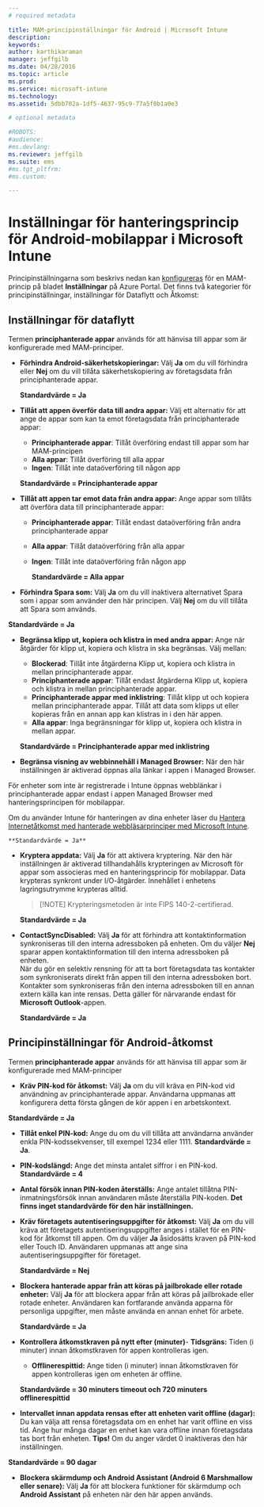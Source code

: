 ```yaml
---
# required metadata

title: MAM-principinställningar för Android | Microsoft Intune
description:
keywords:
author: karthikaraman
manager: jeffgilb
ms.date: 04/28/2016
ms.topic: article
ms.prod:
ms.service: microsoft-intune
ms.technology:
ms.assetid: 5dbb702a-1df5-4637-95c9-77a5f0b1a0e3

# optional metadata

#ROBOTS:
#audience:
#ms.devlang:
ms.reviewer: jeffgilb
ms.suite: ems
#ms.tgt_pltfrm:
#ms.custom:

---
```


# Inställningar för hanteringsprincip för Android-mobilappar i Microsoft Intune
Principinställningarna som beskrivs nedan kan [konfigureras](create-and-deploy-mobile-app-management-policies-with-microsoft-intune.md) för en MAM-princip på bladet **Inställningar** på Azure Portal.
Det finns två kategorier för principinställningar, inställningar för Dataflytt och Åtkomst:

##  Inställningar för dataflytt
Termen **principhanterade appar** används för att hänvisa till appar som är konfigurerade med MAM-principer.
- **Förhindra Android-säkerhetskopieringar:** Välj **Ja** om du vill förhindra eller **Nej** om du vill tillåta säkerhetskopiering av företagsdata från principhanterade appar.

  **Standardvärde = Ja**
- **Tillåt att appen överför data till andra appar:** Välj ett alternativ för att ange de appar som kan ta emot företagsdata från principhanterade appar:
  -   **Principhanterade appar**: Tillåt överföring endast till appar som har MAM-principen
  -   **Alla appar**: Tillåt överföring till alla appar
  -   **Ingen**: Tillåt inte dataöverföring till någon app

  **Standardvärde = Principhanterade appar**
- **Tillåt att appen tar emot data från andra appar:** Ange appar som tillåts att överföra data till principhanterade appar:
  -   **Principhanterade appar**: Tillåt endast dataöverföring från andra principhanterade appar
  -   **Alla appar**: Tillåt dataöverföring från alla appar
  -   **Ingen**: Tillåt inte dataöverföring från någon app

      **Standardvärde = Alla appar**

-   **Förhindra Spara som:** Välj **Ja** om du vill inaktivera alternativet Spara som i appar som använder den här principen. Välj **Nej** om du vill tillåta att Spara som används.

  **Standardvärde = Ja**
- **Begränsa klipp ut, kopiera och klistra in med andra appar:** Ange när åtgärder för klipp ut, kopiera och klistra in ska begränsas. Välj mellan:
  -   **Blockerad**: Tillåt inte åtgärderna Klipp ut, kopiera och klistra in mellan principhanterade appar.
  -   **Principhanterade appar**: Tillåt endast åtgärderna Klipp ut, kopiera och klistra in mellan principhanterade appar.
  -   **Principhanterade appar med inklistring**: Tillåt klipp ut och kopiera mellan principhanterade appar. Tillåt att data som klipps ut eller kopieras från en annan app kan klistras in i den här appen.
  -   **Alla appar**: Inga begränsningar för klipp ut, kopiera och klistra in mellan appar.

    **Standardvärde = Principhanterade appar med inklistring**
-   **Begränsa visning av webbinnehåll i Managed Browser:** När den här inställningen är aktiverad öppnas alla länkar i appen i Managed Browser.

  För enheter som inte är registrerade i Intune öppnas webblänkar i principhanterade appar endast i appen Managed Browser med hanteringsprincipen för mobilappar.

  Om du använder Intune för hanteringen av dina enheter läser du [Hantera Internetåtkomst med hanterade webbläsarprinciper med Microsoft Intune](manage-internet-access-using-managed-browser-policies.md).

    **Standardvärde = Ja**
- **Kryptera appdata:** Välj **Ja** för att aktivera kryptering. När den här inställningen är aktiverad tillhandahålls krypteringen av Microsoft för appar som associeras med en hanteringsprincip för mobilappar. Data krypteras synkront under I/O-åtgärder. Innehållet i enhetens lagringsutrymme krypteras alltid.
  >[!NOTE] Krypteringsmetoden är inte FIPS 140-2-certifierad.

  **Standardvärde = Ja**

- **ContactSyncDisabled:** Välj **Ja** för att förhindra att kontaktinformation synkroniseras till den interna adressboken på enheten. Om du väljer **Nej** sparar appen kontaktinformation till den interna adressboken på enheten.<br/>När du gör en selektiv rensning för att ta bort företagsdata tas kontakter som synkroniserats direkt från appen till den interna adressboken bort. Kontakter som synkroniseras från den interna adressboken till en annan extern källa kan inte rensas. Detta gäller för närvarande endast för **Microsoft Outlook**-appen.

  **Standardvärde = Ja**

##  Principinställningar för Android-åtkomst
Termen **principhanterade appar** används för att hänvisa till appar som är konfigurerade med MAM-principer

- **Kräv PIN-kod för åtkomst:** Välj **Ja** om du vill kräva en PIN-kod vid användning av principhanterade appar. Användarna uppmanas att konfigurera detta första gången de kör appen i en arbetskontext.

 **Standardvärde = Ja**

 -  **Tillåt enkel PIN-kod:** Ange du om du vill tillåta att användarna använder enkla PIN-kodssekvenser, till exempel 1234 eller 1111. **Standardvärde = Ja**.
 - **PIN-kodslängd:** Ange det minsta antalet siffror i en PIN-kod. **Standardvärde = 4**
 - **Antal försök innan PIN-koden återställs:** Ange antalet tillåtna PIN-inmatningsförsök innan användaren måste återställa PIN-koden. **Det finns inget standardvärde för den här inställningen.**
- **Kräv företagets autentiseringsuppgifter för åtkomst:** Välj **Ja** om du vill kräva att företagets autentiseringsuppgifter anges i stället för en PIN-kod för åtkomst till appen.  Om du väljer **Ja** åsidosätts kraven på PIN-kod eller Touch ID.  Användaren uppmanas att ange sina autentiseringsuppgifter för företaget.

  **Standardvärde = Nej**
- **Blockera hanterade appar från att köras på jailbrokade eller rotade enheter:** Välj **Ja** för att blockera appar från att köras på jailbrokade eller rotade enheter. Användaren kan fortfarande använda apparna för personliga uppgifter, men måste använda en annan enhet för arbete.

  **Standardvärde = Ja**
- **Kontrollera åtkomstkraven på nytt efter (minuter)**-   **Tidsgräns:** Tiden (i minuter) innan åtkomstkraven för appen kontrolleras igen.
  -   **Offlinerespittid:** Ange tiden (i minuter) innan åtkomstkraven för appen kontrolleras igen om enheten är offline.

    **Standardvärde = 30 minuters timeout och 720 minuters offlinerespittid**

-   **Intervallet innan appdata rensas efter att enheten varit offline (dagar):** Du kan välja att rensa företagsdata om en enhet har varit offline en viss tid.  Ange hur många dagar en enhet kan vara offline innan företagsdata tas bort från enheten. **Tips!** Om du anger värdet 0 inaktiveras den här inställningen.

  **Standardvärde = 90 dagar**
- **Blockera skärmdump och Android Assistant (Android 6 Marshmallow eller senare):** Välj **Ja** för att blockera funktioner för skärmdump och **Android Assistant** på enheten när den här appen används.


<!--HONumber=May16_HO3-->


